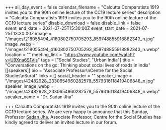+++
all_day_event = false
calendar_filename = "Calcutta Comparatists 1919 invites you to the 90th online lecture of the CC19 lecture series"
description = "Calcutta Comparatists 1919 invites you to the 90th online lecture of the CC19 lecture series"
disable_download = false
disable_link = false
event_end_date = 2021-07-25T15:30:00Z
event_start_date = 2021-07-25T13:30:00Z
image = "/images/218055494_4160802750705293_859748855918882343_n.jpg"
image_webp = "/images/218055494_4160802750705293_859748855918882343_n.webp"
location = ""
meeting_link = "https://www.youtube.com/watch?v=U9Xna6S1Vjs"
tags = ["Social Studies", "Urban India"]
title = "Conversations on the go: Thinking about social lives of roads in India"
[[speakers]]
bio = "Associate Professor\nCentre for the Social Studies\nSurat"
links = []
social_header = ""
speaker_image = "/images/42482928_2330654960282578_5579316118419406848_n.jpg"
speaker_image_webp = "/images/42482928_2330654960282578_5579316118419406848_n.webp"
speaker_name = "Dr. Sadan Jha"

+++
Calcutta Comparatists 1919 invites you to the 90th online lecture of the CC19 lecture series. We are very happy to announce that this Sunday, Professor [Sadan Jha](https://www.facebook.com/sadan.jha?__cft__\[0\]=AZXyUMZVyRHjdrX0d7SeoibSk5SfSLZvcoFECqpwpsZqGEsC2VuvKig-8rZ090Kp3T37kk2ACwMiyiJgFzSFaWmtTXbJdjMCpi46mOR48_Zt6w&__tn__=-\]K-R), Associate Professor, Centre for the Social Studies has kindly agreed to deliver an invited lecture in our forum.